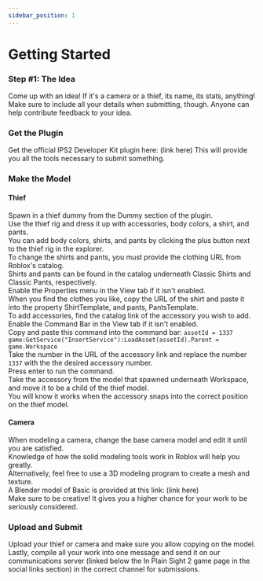 ```yaml
---
sidebar_position: 1
---
```


# Getting Started

### Step #1: The Idea

Come up with an idea! If it's a camera or a thief, its name, its stats, anything! Make sure to include all your details when submitting, though.
Anyone can help contribute feedback to your idea.

### Get the Plugin

Get the official IPS2 Developer Kit plugin here: (link here)
This will provide you all the tools necessary to submit something.

### Make the Model

#### Thief

Spawn in a thief dummy from the Dummy section of the plugin.    
Use the thief rig and dress it up with accessories, body colors, a shirt, and pants.   
You can add body colors, shirts, and pants by clicking the plus button next to the thief rig in the explorer.   
To change the shirts and pants, you must provide the clothing URL from Roblox's catalog.   
Shirts and pants can be found in the catalog underneath Classic Shirts and Classic Pants, respectively.   
Enable the Properties menu in the View tab if it isn't enabled.   
When you find the clothes you like, copy the URL of the shirt and paste it into the property ShirtTemplate, and pants, PantsTemplate.   
To add accessories, find the catalog link of the accessory you wish to add.   
Enable the Command Bar in the View tab if it isn't enabled.   
Copy and paste this command into the command bar: `assetId = 1337 game:GetService("InsertService"):LoadAsset(assetId).Parent = game.Workspace`   
Take the number in the URL of the accessory link and replace the number `1337` with the the desired accessory number.   
Press enter to run the command.   
Take the accessory from the model that spawned underneath Workspace, and move it to be a child of the thief model.   
You will know it works when the accessory snaps into the correct position on the thief model.   

#### Camera

When modeling a camera, change the base camera model and edit it until you are satisfied.   
Knowledge of how the solid modeling tools work in Roblox will help you greatly.   
Alternatively, feel free to use a 3D modeling program to create a mesh and texture.   
A Blender model of Basic is provided at this link: (link here)   
Make sure to be creative! It gives you a higher chance for your work to be seriously considered.   

### Upload and Submit

Upload your thief or camera and make sure you allow copying on the model. Lastly, compile all your work into one message and send it on our
communications server (linked below the In Plain Sight 2 game page in the social links section) in the correct channel for submissions.